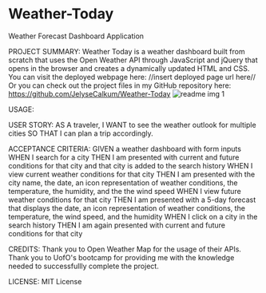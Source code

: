 # Weather-Today
Weather Forecast Dashboard Application

PROJECT SUMMARY: Weather Today is a weather dashboard built from scratch that uses the Open Weather API through JavaScript and jQuery that opens in the browser and creates a dynamically updated HTML and CSS.
You can visit the deployed webpage here: //insert deployed page url here//
Or you can check out the project files in my GitHub repository here: https://github.com/JelyseCalkum/Weather-Today
![readme img 1](https://user-images.githubusercontent.com/115381607/204702421-5358da61-92f7-42f9-b4d9-e7bc85af9dc0.png)

USAGE:

USER STORY:
AS A traveler, I WANT to see the weather outlook for multiple cities SO THAT I can plan a trip accordingly.

ACCEPTANCE CRITERIA:
GIVEN a weather dashboard with form inputs
WHEN I search for a city
THEN I am presented with current and future conditions for that city and that city is added to the search history
WHEN I view current weather conditions for that city
THEN I am presented with the city name, the date, an icon representation of weather conditions, the temperature, the humidity, and the the wind speed
WHEN I view future weather conditions for that city
THEN I am presented with a 5-day forecast that displays the date, an icon representation of weather conditions, the temperature, the wind speed, and the humidity
WHEN I click on a city in the search history
THEN I am again presented with current and future conditions for that city

CREDITS: Thank you to Open Weather Map for the usage of their APIs. Thank you to UofO's bootcamp for providing me with the knowledge needed to successfullly complete the project.

LICENSE: MIT License
